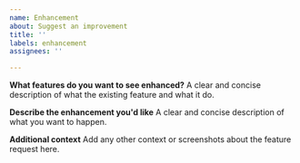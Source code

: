 ```yaml
---
name: Enhancement
about: Suggest an improvement
title: ''
labels: enhancement
assignees: ''

---
```


**What features do you want to see enhanced?**
A clear and concise description of what the existing feature and what it do.

**Describe the enhancement you'd like**
A clear and concise description of what you want to happen.

**Additional context**
Add any other context or screenshots about the feature request here.

